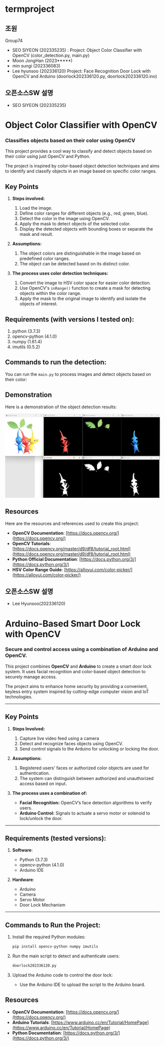 # termproject
## 조원
Group74
 - SEO SIYEON (202335235) : Project: Object Color Classifier with OpenCV (color_detection.py, main.py)
 - Moon JongHan (2023*****) 
 - min sungi (202336083)
 - Lee hyunsoo (202336120) Project: Face Recognition Door Lock with OpenCV and Arduino (doorlock202336120.py, doorlock202336120.ino)
## 오픈소스SW 설명

- SEO SIYEON (202335235)
# Object Color Classifier with OpenCV
### Classifies objects based on their color using OpenCV

This project provides a cool way to classify and detect objects based on their color using just OpenCV and Python.

The project is inspired by color-based object detection techniques and aims to identify and classify objects in an image based on specific color ranges.

## **Key Points**
1. **Steps involved:**
    1. Load the image.
    2. Define color ranges for different objects (e.g., red, green, blue).
    3. Detect the color in the image using OpenCV.
    4. Apply the mask to detect objects of the selected color.
    5. Display the detected objects with bounding boxes or separate the mask and result.
    
2. **Assumptions:**
    1. The object colors are distinguishable in the image based on predefined color ranges.
    2. The object can be detected based on its distinct color.

3. **The process uses color detection techniques:**
    1. Convert the image to HSV color space for easier color detection.
    2. Use OpenCV's `inRange()` function to create a mask for detecting objects within the color range.
    3. Apply the mask to the original image to identify and isolate the objects of interest.

## **Requirements** (with versions I tested on):
1. python (3.7.3)
2. opencv-python (4.1.0)
3. numpy (1.61.4)
4. imutils (0.5.2)

## **Commands to run the detection:**
You can run the `main.py` to process images and detect objects based on their color:

## **Demonstration**

Here is a demonstration of the object detection results:

![Result Image](resources/result.png)

## Resources
Here are the resources and references used to create this project:

- **OpenCV Documentation**: [https://docs.opencv.org/](https://docs.opencv.org/)
- **OpenCV Tutorials**: [https://docs.opencv.org/master/d9/df8/tutorial_root.html](https://docs.opencv.org/master/d9/df8/tutorial_root.html)
- **Python Official Documentation**: [https://docs.python.org/3/](https://docs.python.org/3/)
- **HSV Color Range Guide**: [https://alloyui.com/color-picker/](https://alloyui.com/color-picker/)






## 오픈소스SW 설명

- Lee Hyunsoo(202336120)

# Arduino-Based Smart Door Lock with OpenCV  
### Secure and control access using a combination of Arduino and OpenCV.

This project combines **OpenCV** and **Arduino** to create a smart door lock system. It uses facial recognition and color-based object detection to securely manage access.  

The project aims to enhance home security by providing a convenient, keyless entry system inspired by cutting-edge computer vision and IoT technologies.  

---

## **Key Points**  

1. **Steps Involved:**  
    1. Capture live video feed using a camera
    2. Detect and recognize faces objects using OpenCV.  
    3. Send control signals to the Arduino for unlocking or locking the door.  

2. **Assumptions:**  
    1. Registered users' faces or authorized color objects are used for authentication.  
    2. The system can distinguish between authorized and unauthorized access based on input.  

3. **The process uses a combination of:**  
    - **Facial Recognition:** OpenCV’s face detection algorithms to verify users.  
    - **Arduino Control:** Signals to actuate a servo motor or solenoid to lock/unlock the door.  

---

## **Requirements** (tested versions):  
1. **Software**:  
    - Python (3.7.3)  
    - opencv-python (4.1.0) 
    - Arduino IDE  

2. **Hardware**:  
    - Arduino
    - Camera  
    - Servo Motor 
    - Door Lock Mechanism  

---

## **Commands to Run the Project:**  

1. Install the required Python modules:  
    ```bash
    pip install opencv-python numpy imutils
    ```  

2. Run the main script to detect and authenticate users:  
    ```bash
    doorlock202336120.py
    ```  

3. Upload the Arduino code to control the door lock:  
    - Use the Arduino IDE to upload the script to the Arduino board.  


## **Resources**  

- **OpenCV Documentation**: [https://docs.opencv.org/](https://docs.opencv.org/)  
- **Arduino Tutorials**: [https://www.arduino.cc/en/Tutorial/HomePage](https://www.arduino.cc/en/Tutorial/HomePage)  
- **Python Documentation**: [https://docs.python.org/3/](https://docs.python.org/3/)  



